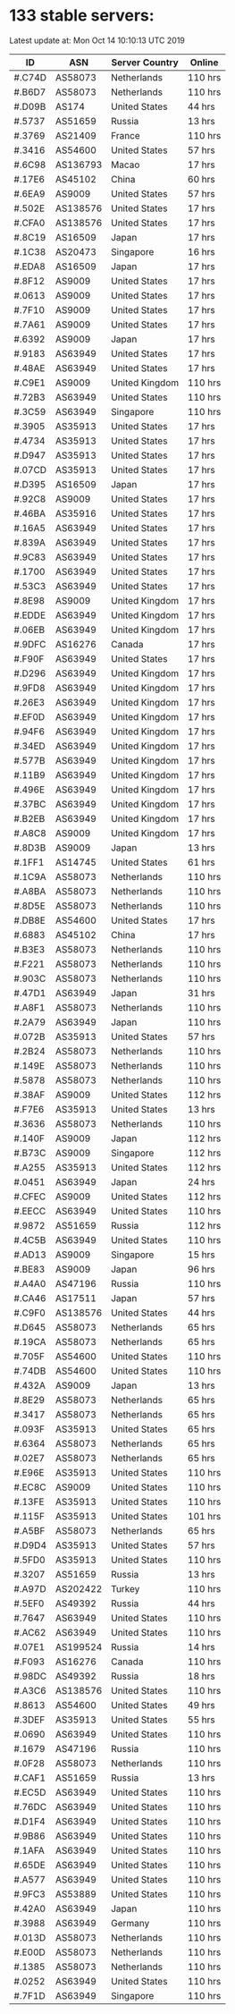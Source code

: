 # 133 stable servers:

Latest update at: Mon Oct 14 10:10:13 UTC 2019

| ID | ASN | Server Country | Online |
| -- | --- | -------------- | ------ |
| #.C74D | AS58073 | Netherlands | 110 hrs |
| #.B6D7 | AS58073 | Netherlands | 110 hrs |
| #.D09B | AS174 | United States | 44 hrs |
| #.5737 | AS51659 | Russia | 13 hrs |
| #.3769 | AS21409 | France | 110 hrs |
| #.3416 | AS54600 | United States | 57 hrs |
| #.6C98 | AS136793 | Macao | 17 hrs |
| #.17E6 | AS45102 | China | 60 hrs |
| #.6EA9 | AS9009 | United States | 57 hrs |
| #.502E | AS138576 | United States | 17 hrs |
| #.CFA0 | AS138576 | United States | 17 hrs |
| #.8C19 | AS16509 | Japan | 17 hrs |
| #.1C38 | AS20473 | Singapore | 16 hrs |
| #.EDA8 | AS16509 | Japan | 17 hrs |
| #.8F12 | AS9009 | United States | 17 hrs |
| #.0613 | AS9009 | United States | 17 hrs |
| #.7F10 | AS9009 | United States | 17 hrs |
| #.7A61 | AS9009 | United States | 17 hrs |
| #.6392 | AS9009 | Japan | 17 hrs |
| #.9183 | AS63949 | United States | 17 hrs |
| #.48AE | AS63949 | United States | 17 hrs |
| #.C9E1 | AS9009 | United Kingdom | 110 hrs |
| #.72B3 | AS63949 | United States | 110 hrs |
| #.3C59 | AS63949 | Singapore | 110 hrs |
| #.3905 | AS35913 | United States | 17 hrs |
| #.4734 | AS35913 | United States | 17 hrs |
| #.D947 | AS35913 | United States | 17 hrs |
| #.07CD | AS35913 | United States | 17 hrs |
| #.D395 | AS16509 | Japan | 17 hrs |
| #.92C8 | AS9009 | United States | 17 hrs |
| #.46BA | AS35916 | United States | 17 hrs |
| #.16A5 | AS63949 | United States | 17 hrs |
| #.839A | AS63949 | United States | 17 hrs |
| #.9C83 | AS63949 | United States | 17 hrs |
| #.1700 | AS63949 | United States | 17 hrs |
| #.53C3 | AS63949 | United States | 17 hrs |
| #.8E98 | AS9009 | United Kingdom | 17 hrs |
| #.EDDE | AS63949 | United Kingdom | 17 hrs |
| #.06EB | AS63949 | United Kingdom | 17 hrs |
| #.9DFC | AS16276 | Canada | 17 hrs |
| #.F90F | AS63949 | United States | 17 hrs |
| #.D296 | AS63949 | United Kingdom | 17 hrs |
| #.9FD8 | AS63949 | United Kingdom | 17 hrs |
| #.26E3 | AS63949 | United Kingdom | 17 hrs |
| #.EF0D | AS63949 | United Kingdom | 17 hrs |
| #.94F6 | AS63949 | United Kingdom | 17 hrs |
| #.34ED | AS63949 | United Kingdom | 17 hrs |
| #.577B | AS63949 | United Kingdom | 17 hrs |
| #.11B9 | AS63949 | United Kingdom | 17 hrs |
| #.496E | AS63949 | United Kingdom | 17 hrs |
| #.37BC | AS63949 | United Kingdom | 17 hrs |
| #.B2EB | AS63949 | United Kingdom | 17 hrs |
| #.A8C8 | AS9009 | United Kingdom | 17 hrs |
| #.8D3B | AS9009 | Japan | 13 hrs |
| #.1FF1 | AS14745 | United States | 61 hrs |
| #.1C9A | AS58073 | Netherlands | 110 hrs |
| #.A8BA | AS58073 | Netherlands | 110 hrs |
| #.8D5E | AS58073 | Netherlands | 110 hrs |
| #.DB8E | AS54600 | United States | 17 hrs |
| #.6883 | AS45102 | China | 17 hrs |
| #.B3E3 | AS58073 | Netherlands | 110 hrs |
| #.F221 | AS58073 | Netherlands | 110 hrs |
| #.903C | AS58073 | Netherlands | 110 hrs |
| #.47D1 | AS63949 | Japan | 31 hrs |
| #.A8F1 | AS58073 | Netherlands | 110 hrs |
| #.2A79 | AS63949 | Japan | 110 hrs |
| #.072B | AS35913 | United States | 57 hrs |
| #.2B24 | AS58073 | Netherlands | 110 hrs |
| #.149E | AS58073 | Netherlands | 110 hrs |
| #.5878 | AS58073 | Netherlands | 110 hrs |
| #.38AF | AS9009 | United States | 112 hrs |
| #.F7E6 | AS35913 | United States | 13 hrs |
| #.3636 | AS58073 | Netherlands | 110 hrs |
| #.140F | AS9009 | Japan | 112 hrs |
| #.B73C | AS9009 | Singapore | 112 hrs |
| #.A255 | AS35913 | United States | 112 hrs |
| #.0451 | AS63949 | Japan | 24 hrs |
| #.CFEC | AS9009 | United States | 112 hrs |
| #.EECC | AS63949 | United States | 110 hrs |
| #.9872 | AS51659 | Russia | 112 hrs |
| #.4C5B | AS63949 | United States | 110 hrs |
| #.AD13 | AS9009 | Singapore | 15 hrs |
| #.BE83 | AS9009 | Japan | 96 hrs |
| #.A4A0 | AS47196 | Russia | 110 hrs |
| #.CA46 | AS17511 | Japan | 57 hrs |
| #.C9F0 | AS138576 | United States | 44 hrs |
| #.D645 | AS58073 | Netherlands | 65 hrs |
| #.19CA | AS58073 | Netherlands | 65 hrs |
| #.705F | AS54600 | United States | 110 hrs |
| #.74DB | AS54600 | United States | 110 hrs |
| #.432A | AS9009 | Japan | 13 hrs |
| #.8E29 | AS58073 | Netherlands | 65 hrs |
| #.3417 | AS58073 | Netherlands | 65 hrs |
| #.093F | AS35913 | United States | 65 hrs |
| #.6364 | AS58073 | Netherlands | 65 hrs |
| #.02E7 | AS58073 | Netherlands | 65 hrs |
| #.E96E | AS35913 | United States | 110 hrs |
| #.EC8C | AS9009 | United States | 110 hrs |
| #.13FE | AS35913 | United States | 110 hrs |
| #.115F | AS35913 | United States | 101 hrs |
| #.A5BF | AS58073 | Netherlands | 65 hrs |
| #.D9D4 | AS35913 | United States | 57 hrs |
| #.5FD0 | AS35913 | United States | 110 hrs |
| #.3207 | AS51659 | Russia | 13 hrs |
| #.A97D | AS202422 | Turkey | 110 hrs |
| #.5EF0 | AS49392 | Russia | 44 hrs |
| #.7647 | AS63949 | United States | 110 hrs |
| #.AC62 | AS63949 | United States | 110 hrs |
| #.07E1 | AS199524 | Russia | 14 hrs |
| #.F093 | AS16276 | Canada | 110 hrs |
| #.98DC | AS49392 | Russia | 18 hrs |
| #.A3C6 | AS138576 | United States | 110 hrs |
| #.8613 | AS54600 | United States | 49 hrs |
| #.3DEF | AS35913 | United States | 55 hrs |
| #.0690 | AS63949 | United States | 110 hrs |
| #.1679 | AS47196 | Russia | 110 hrs |
| #.0F28 | AS58073 | Netherlands | 110 hrs |
| #.CAF1 | AS51659 | Russia | 13 hrs |
| #.EC5D | AS63949 | United States | 110 hrs |
| #.76DC | AS63949 | United States | 110 hrs |
| #.D1F4 | AS63949 | United States | 110 hrs |
| #.9B86 | AS63949 | United States | 110 hrs |
| #.1AFA | AS63949 | United States | 110 hrs |
| #.65DE | AS63949 | United States | 110 hrs |
| #.A577 | AS63949 | United States | 110 hrs |
| #.9FC3 | AS53889 | United States | 110 hrs |
| #.42A0 | AS63949 | Japan | 110 hrs |
| #.3988 | AS63949 | Germany | 110 hrs |
| #.013D | AS58073 | Netherlands | 110 hrs |
| #.E00D | AS58073 | Netherlands | 110 hrs |
| #.1385 | AS58073 | Netherlands | 110 hrs |
| #.0252 | AS63949 | United States | 110 hrs |
| #.7F1D | AS63949 | Singapore | 110 hrs |

